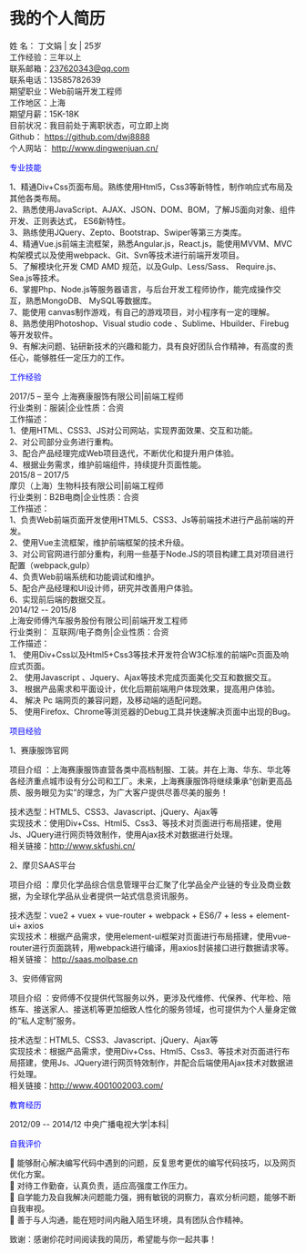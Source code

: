 # 我的个人简历



姓    名：	丁文娟  | 女 | 25岁	<br>工作经验：三年以上 <br>
联系邮箱：237620343@qq.com	<br>联系电话：13585782639 <br>
期望职业：Web前端开发工程师	<br>  工作地区：上海 <br>
期望月薪：15K-18K	<br>目前状况：我目前处于离职状态，可立即上岗 <br>
Github：  <a href="https://github.com/dwj8888">https://github.com/dwj8888</a>    <br>
个人网站： <a href="http://www.dingwenjuan.cn/">http://www.dingwenjuan.cn/</a>  <br>



<div style="color:blue;">专业技能</div>

1、精通Div+Css页面布局。熟练使用Html5，Css3等新特性，制作响应式布局及其他各类布局。<br>
2、熟悉使用JavaScript、AJAX、JSON、DOM、BOM，了解JS面向对象、组件开发、正则表达式， ES6新特性。<br>
3、熟练使用JQuery、Zepto、Bootstrap、Swiper等第三方类库。<br>
4、精通Vue.js前端主流框架，熟悉Angular.js，React.js，能使用MVVM、MVC构架模式以及使用webpack、Git、Svn等技术进行前端开发项目。<br>
5、了解模块化开发 CMD AMD 规范，以及Gulp、Less/Sass、 Require.js、 Sea.js等技术。<br>
6、掌握Php、Node.js等服务器语言，与后台开发工程师协作，能完成操作交互，熟悉MongoDB、 MySQL等数据库。<br>
7、能使用 canvas制作游戏，有自己的游戏项目，对小程序有一定的理解。<br>
8、熟悉使用Photoshop、Visual studio code 、Sublime、Hbuilder、Firebug等开发软件。<br>
9、有解决问题、钻研新技术的兴趣和能力，具有良好团队合作精神，有高度的责任心，能够胜任一定压力的工作。<br>

<div style="color:blue;">工作经验</div>

2017/5 – 至今
上海赛康服饰有限公司|前端工程师<br>
行业类别：服装|企业性质：合资<br>
工作描述： <br>
1、使用HTML、CSS3、JS对公司网站，实现界面效果、交互和功能。<br>
2、对公司部分业务进行重构。<br>
3、配合产品经理完成Web项目迭代，不断优化和提升用户体验。<br>
4、根据业务需求，维护前端组件，持续提升页面性能。<br>
2015/8 – 2017/5<br>
摩贝（上海）生物科技有限公司|前端工程师<br>
行业类别：B2B电商|企业性质：合资<br>
工作描述： <br>
1、负责Web前端页面开发使用HTML5、CSS3、Js等前端技术进行产品前端的开发。<br>
2、使用Vue主流框架，维护前端框架的技术升级。<br>
3、对公司官网进行部分重构，利用一些基于Node.JS的项目构建工具对项目进行配置（webpack,gulp）<br>
4、负责Web前端系统和功能调试和维护。<br>
5、配合产品经理和UI设计师，研究并改善用户体验。<br>
6、实现前后端的数据交互。<br>
2014/12 -- 2015/8<br>
上海安师傅汽车服务股份有限公司|前端开发工程师<br>
行业类别： 互联网/电子商务|企业性质：合资<br>
工作描述： <br>
1、	使用Div+Css以及Html5+Css3等技术开发符合W3C标准的前端Pc页面及响应式页面。<br>
2、	使用Javascript 、Jquery、Ajax等技术完成页面美化交互和数据交互。<br>
3、	根据产品需求和平面设计，优化后期前端用户体现效果，提高用户体验。<br>
4、	解决 Pc 端网页的兼容问题，及移动端的适配问题。<br>
5、	使用Firefox、Chrome等浏览器的Debug工具并快速解决页面中出现的Bug。<br>

<div style="color:blue;">项目经验</div>

1、赛康服饰官网

项目介绍 ：上海赛康服饰直营各类中高档制服、工装。并在上海、华东、华北等各经济重点城市设有分公司和工厂。未来，上海赛康服饰将继续秉承“创新更高品质、服务眼见为实”的理念，为广大客户提供尽善尽美的服务！<br>

技术选型：HTML5、CSS3、Javascript、jQuery、Ajax等<br>
实现技术：使用Div+Css、Html5、Css3、等技术对页面进行布局搭建，使用Js、JQuery进行网页特效制作，使用Ajax技术对数据进行处理。<br>
相关链接：<a href="http://www.skfushi.cn/">http://www.skfushi.cn/</a><br>

2、摩贝SAAS平台

项目介绍 ：摩贝化学品综合信息管理平台汇聚了化学品全产业链的专业及商业数据，为全球化学品从业者提供一站式信息资讯服务。<br>

技术选型：vue2 + vuex + vue-router + webpack + ES6/7 + less + element-ui+ axios<br>
实现技术：根据产品需求，使用element-ui框架对页面进行布局搭建，使用vue-router进行页面跳转，用webpack进行编译，用axios封装接口进行数据请求等。<br>
相关链接： <a href="http://saas.molbase.cn">http://saas.molbase.cn</a><br>


3、安师傅官网

项目介绍 ：安师傅不仅提供代驾服务以外，更涉及代维修、代保养、代年检、陪练车、接送家人、接送机等更加细致人性化的服务领域，也可提供为个人量身定做的“私人定制”服务。<br>

技术选型：HTML5、CSS3、Javascript、jQuery、Ajax等<br>
实现技术：根据产品需求，使用Div+Css、Html5、Css3、等技术对页面进行布局搭建，使用Js、JQuery进行网页特效制作，并配合后端使用Ajax技术对数据进行处理。<br>
相关链接：<a href="http://www.4001002003.com/">http://www.4001002003.com/</a><br>

<div style="color:blue;">教育经历</div>

2012/09 -- 2014/12 中央广播电视大学|本科|

<div style="color:blue;">自我评价</div>

	能够耐心解决编写代码中遇到的问题，反复思考更优的编写代码技巧，以及网页优化方案。<br>
	对待工作勤奋，认真负责，适应高强度工作压力。<br>
	自学能力及自我解决问题能力强，拥有敏锐的洞察力，喜欢分析问题，能够不断自我审视。<br>
	善于与人沟通，能在短时间内融入陌生环境，具有团队合作精神。<br>


  致谢：感谢伱花时间阅读我的简历，希望能与你一起共事！



 



  
